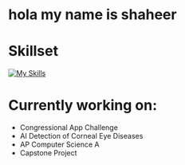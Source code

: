 # hola my name is shaheer

# Skillset
[![My Skills](https://skillicons.dev/icons?i=java,html,css,py,arduino,cpp,ps)](https://skillicons.dev)

# Currently working on:
- Congressional App Challenge
- AI Detection of Corneal Eye Diseases
- AP Computer Science A
- Capstone Project
